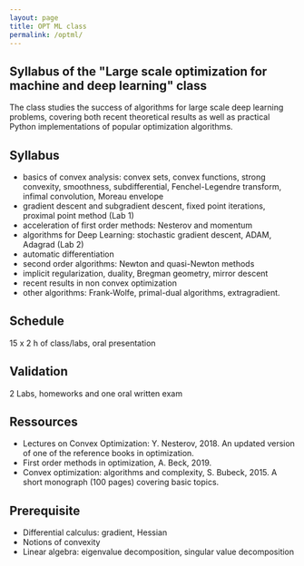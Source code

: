 ```yaml
---
layout: page
title: OPT ML class
permalink: /optml/
---
```

## Syllabus of the "Large scale optimization for machine and deep learning" class


The class studies the success of algorithms for large scale deep learning problems, covering both recent theoretical results as well as practical Python implementations of popular optimization algorithms.


## Syllabus
- basics of convex analysis: convex sets, convex functions, strong convexity, smoothness, subdifferential, Fenchel-Legendre transform, infimal convolution, Moreau envelope
- gradient descent and subgradient descent, fixed point iterations, proximal point method (Lab 1)
- acceleration of first order methods: Nesterov and momentum
- algorithms for Deep Learning: stochastic gradient descent, ADAM, Adagrad (Lab 2)
- automatic differentiation
- second order algorithms: Newton and quasi-Newton methods
- implicit regularization, duality, Bregman geometry, mirror descent
- recent results in non convex optimization
- other algorithms: Frank-Wolfe, primal-dual algorithms, extragradient.

## Schedule
15 x 2 h of class/labs, oral presentation

## Validation
2 Labs, homeworks and one oral written exam

## Ressources
-  Lectures on Convex Optimization: Y. Nesterov, 2018. An updated version of one of the reference books in optimization.
- First order methods in optimization, A. Beck, 2019.
- Convex optimization: algorithms and complexity, S. Bubeck, 2015. A short monograph (100 pages) covering basic topics.


## Prerequisite
- Differential calculus: gradient, Hessian
- Notions of convexity
- Linear algebra: eigenvalue decomposition, singular value decomposition
